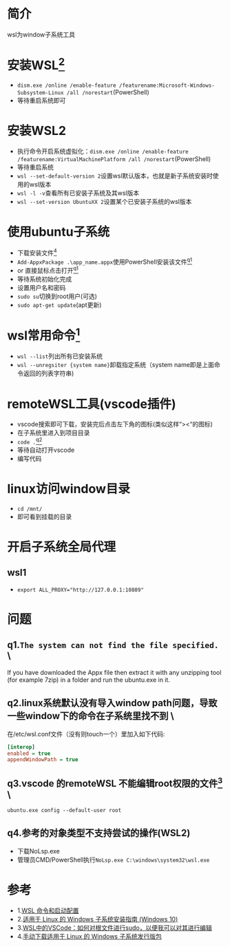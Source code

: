 # 简介
wsl为window子系统工具
# 安装WSL[<sup>2<sup/>](#ref2)
- `dism.exe /online /enable-feature /featurename:Microsoft-Windows-Subsystem-Linux /all /norestart`(PowerShell)
- 等待重启系统即可
# 安装WSL2
 - 执行命令开启系统虚拟化：`dism.exe /online /enable-feature /featurename:VirtualMachinePlatform /all /norestart`(PowerShell)
 - 等待重启系统
 - `wsl --set-default-version 2`设置wsl默认版本，也就是新子系统安装时使用的wsl版本
 - `wsl -l -v`查看所有已安装子系统及其wsl版本
 - `wsl --set-version UbuntuXX 2`设置某个已安装子系统的wsl版本
# 使用ubuntu子系统
- 下载安装文件[<sup>4<sup/>](#ref4)
- `Add-AppxPackage .\app_name.appx`使用PowerShell安装该文件[<sup>q1<sup/>](#q1)
- or 直接鼠标点击打开[<sup>q1<sup/>](#q1)
- 等待系统初始化完成
- 设置用户名和密码
- `sudo su`切换到root用户(可选)
- `sudo apt-get update`(apt更新)
# wsl常用命令[<sup>1<sup/>](#ref1)
- `wsl --list`列出所有已安装系统
- `wsl --unregsiter {system name}`卸载指定系统（system name即是上面命令返回的列表字符串)
 
# remoteWSL工具(vscode插件)
- vscode搜索即可下载，安装完后点击左下角的图标(类似这样“><“的图标)
- 在子系统里进入到项目目录
- `code .`[<sup>q2<sup/>](#q2)
- 等待自动打开vscode
- 编写代码
# linux访问window目录
 - `cd /mnt/`
 - 即可看到挂载的目录
 # 开启子系统全局代理
 ## wsl1
 - `export ALL_PROXY="http://127.0.0.1:10809"`
# 问题
## q1.`The system can not find the file specified.`<a id="q1"/> \
 If you have downloaded the Appx file then extract it with any unzipping tool (for example 7zip) in a folder and run the ubuntu.exe in it.
## q2.linux系统默认没有导入window path问题，导致一些window下的命令在子系统里找不到<a id="q2"/> \
 在/etc/wsl.conf文件（没有则touch一个）里加入如下代码:
 ```ini
[interop]
enabled = true
appendWindowPath = true
 ```
## q3.vscode 的remoteWSL 不能编辑root权限的文件[<sup>3<sup/>](#ref3) \
 `ubuntu.exe config --default-user root`
 ## q4.参考的对象类型不支持尝试的操作(WSL2)
 - 下载NoLsp.exe
 - 管理员CMD/PowerShell执行`NoLsp.exe C:\windows\system32\wsl.exe`
 
 # 参考
 - 1.[WSL 命令和启动配置](https://docs.microsoft.com/zh-cn/windows/wsl/wsl-config#set-wsl-launch-settings)<a id="ref1"/>
 - 2.[适用于 Linux 的 Windows 子系统安装指南 (Windows 10)](https://docs.microsoft.com/zh-cn/windows/wsl/install-win10)<a id="ref2"/>
 - 3.[WSL中的VSCode：如何对根文件进行sudo，以便我可以对其进行编辑](https://stackoverflow.com/questions/58980356/vscode-in-wsl-how-to-sudo-a-root-file-so-i-can-edit-it)<a id="ref3"/>
 - 4.[手动下载适用于 Linux 的 Windows 子系统发行版包](https://docs.microsoft.com/zh-cn/windows/wsl/install-manual)<a id="ref4"/>
